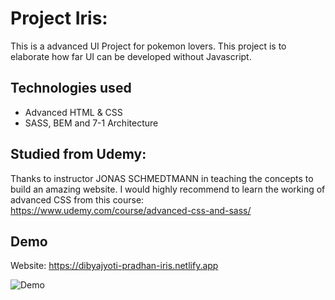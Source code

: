 # Project Iris:

This is a advanced UI Project for pokemon lovers. This project is to elaborate how far UI can be developed without Javascript.

## Technologies used

- Advanced HTML & CSS
- SASS, BEM and 7-1 Architecture

## Studied from Udemy:

Thanks to instructor JONAS SCHMEDTMANN in teaching the concepts to build an amazing website.
I would highly recommend to learn the working of advanced CSS from this course: https://www.udemy.com/course/advanced-css-and-sass/

## Demo

Website: https://dibyajyoti-pradhan-iris.netlify.app

![Demo](demo.gif)
